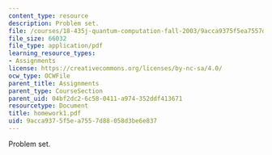 ```yaml
---
content_type: resource
description: Problem set.
file: /courses/18-435j-quantum-computation-fall-2003/9acca9375f5ea7557d88058d3be6e837_homework1.pdf
file_size: 66032
file_type: application/pdf
learning_resource_types:
- Assignments
license: https://creativecommons.org/licenses/by-nc-sa/4.0/
ocw_type: OCWFile
parent_title: Assignments
parent_type: CourseSection
parent_uid: 04bf2dc2-6c58-0411-a974-352ddf413671
resourcetype: Document
title: homework1.pdf
uid: 9acca937-5f5e-a755-7d88-058d3be6e837
---
```

Problem set.